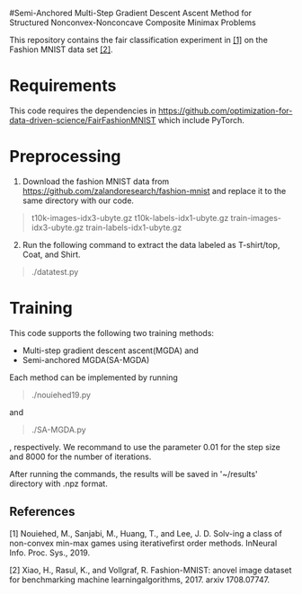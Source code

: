 #Semi-Anchored Multi-Step Gradient Descent Ascent Method for Structured Nonconvex-Nonconcave Composite Minimax Problems

This repository contains the fair classification experiment in [[1]](#1)
on the Fashion MNIST data set [[2]](#2).

# Requirements
This code requires the dependencies in https://github.com/optimization-for-data-driven-science/FairFashionMNIST 
which include PyTorch.
# Preprocessing
1. Download the fashion MNIST data from https://github.com/zalandoresearch/fashion-mnist and replace it to the same directory with our code.
> t10k-images-idx3-ubyte.gz t10k-labels-idx1-ubyte.gz train-images-idx3-ubyte.gz train-labels-idx1-ubyte.gz
2. Run the following command to extract the data labeled as T-shirt/top, Coat, and Shirt.
> ./datatest.py

# Training
This code supports the following two training methods:
* Multi-step gradient descent ascent(MGDA) and
* Semi-anchored MGDA(SA-MGDA)

Each method can be implemented by running
> ./nouiehed19.py

and
> ./SA-MGDA.py

, respectively. We recommand to use the parameter 0.01 for the step size and 8000 for the number of iterations.

After running the commands, the results will be saved in '~/results' directory with .npz format.



## References
<a id="1">[1]</a> 
Nouiehed, M., Sanjabi, M., Huang, T., and Lee, J. D. Solv-ing a class of non-convex min-max games using iterativefirst order methods. InNeural Info. Proc. Sys., 2019.

<a id="2">[2]</a> 
Xiao, H., Rasul, K., and Vollgraf, R.  Fashion-MNIST: anovel image dataset for benchmarking machine learningalgorithms, 2017. arxiv 1708.07747.